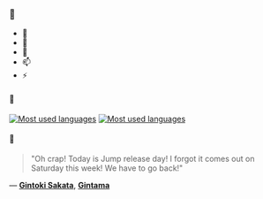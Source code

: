 ### 👋

- 🔭
- 🌱
- 💬
- 📫
- ⚡

#### 🧏

[![Most used languages](https://github-readme-stats-aynah.vercel.app/api/top-langs/?username=aynh&theme=solarized-dark&langs_count=6&layout=compact&hide_title=true)](https://github.com/anuraghazra/github-readme-stats#gh-dark-mode-only)
[![Most used languages](https://github-readme-stats-aynah.vercel.app/api/top-langs/?username=aynh&theme=solarized-light&langs_count=6&layout=compact&hide_title=true)](https://github.com/anuraghazra/github-readme-stats#gh-light-mode-only)

#### 💬

> "Oh crap! Today is Jump release day! I forgot it comes out on Saturday this week! We have to go back!"

&mdash; [**Gintoki Sakata**](https://myanimelist.net/character.php?q=Gintoki%20Sakata&cat=character), [**Gintama**](https://myanimelist.net/search/all?q=Gintama&cat=all)
